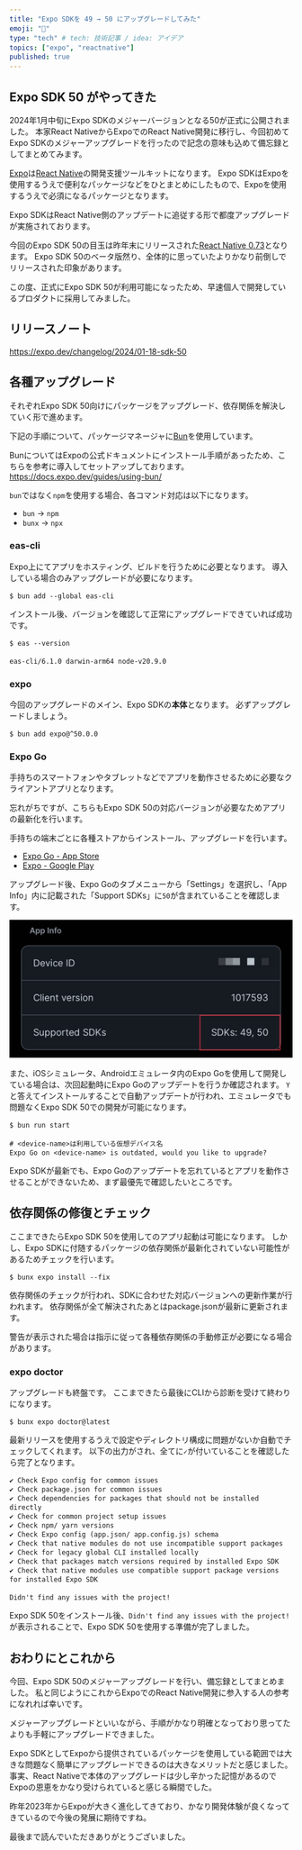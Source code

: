 ```yaml
---
title: "Expo SDKを 49 → 50 にアップグレードしてみた"
emoji: "🚀"
type: "tech" # tech: 技術記事 / idea: アイデア
topics: ["expo", "reactnative"]
published: true
---
```


## Expo SDK 50 がやってきた

2024年1月中旬にExpo SDKのメジャーバージョンとなる50が正式に公開されました。
本家React NativeからExpoでのReact Native開発に移行し、今回初めてExpo SDKのメジャーアップグレードを行ったので記念の意味も込めて備忘録としてまとめてみます。

[Expo](https://expo.dev)は[React Native](https://reactnative.dev)の開発支援ツールキットになります。
Expo SDKはExpoを使用するうえで便利なパッケージなどをひとまとめにしたもので、Expoを使用するうえで必須になるパッケージとなります。

Expo SDKはReact Native側のアップデートに追従する形で都度アップグレードが実施されております。

今回のExpo SDK 50の目玉は昨年末にリリースされた[React Native 0.73](https://reactnative.dev/blog/2023/12/06/0.73-debugging-improvements-stable-symlinks)となります。
Expo SDK 50のベータ版然り、全体的に思っていたよりかなり前倒しでリリースされた印象があります。

この度、正式にExpo SDK 50が利用可能になったため、早速個人で開発しているプロダクトに採用してみました。

## リリースノート

https://expo.dev/changelog/2024/01-18-sdk-50

## 各種アップグレード

それぞれExpo SDK 50向けにパッケージをアップグレード、依存関係を解決していく形で進めます。

下記の手順について、パッケージマネージャに[Bun](https://bun.sh)を使用しています。

BunについてはExpoの公式ドキュメントにインストール手順があったため、こちらを参考に導入してセットアップしております。
https://docs.expo.dev/guides/using-bun/

`bun`ではなく`npm`を使用する場合、各コマンド対応は以下になります。

- `bun` → `npm`
- `bunx` → `npx`

### eas-cli

Expo上にてアプリをホスティング、ビルドを行うために必要となります。
導入している場合のみアップグレードが必要になります。

```shell
$ bun add --global eas-cli
```

インストール後、バージョンを確認して正常にアップグレードできていれば成功です。

```shell
$ eas --version

eas-cli/6.1.0 darwin-arm64 node-v20.9.0
```

### expo

今回のアップグレードのメイン、Expo SDKの**本体**となります。
必ずアップグレードしましょう。

```shell
$ bun add expo@^50.0.0
```

### Expo Go

手持ちのスマートフォンやタブレットなどでアプリを動作させるために必要なクライアントアプリとなります。

忘れがちですが、こちらもExpo SDK 50の対応バージョンが必要なためアプリの最新化を行います。

手持ちの端末ごとに各種ストアからインストール、アップグレードを行います。

- [Expo Go - App Store](https://apps.apple.com/jp/app/expo-go/id982107779)
- [Expo - Google Play](https://play.google.com/store/apps/details?id=host.exp.exponent&hl=ja&gl=US&pli=1)

アップグレード後、Expo Goのタブメニューから「Settings」を選択し、「App Info」内に記載された「Support SDKs」に`50`が含まれていることを確認します。

![Support SDKsの確認画像](/images/upgrade-exposdk-50/image01.jpg)

また、iOSシミュレータ、Androidエミュレータ内のExpo Goを使用して開発している場合は、次回起動時にExpo Goのアップデートを行うか確認されます。
`Y`と答えてインストールすることで自動アップデートが行われ、エミュレータでも問題なくExpo SDK 50での開発が可能になります。

```shell
$ bun run start

# <device-name>は利用している仮想デバイス名
Expo Go on <device-name> is outdated, would you like to upgrade?
```

Expo SDKが最新でも、Expo Goのアップデートを忘れているとアプリを動作させることができないため、まず最優先で確認したいところです。

## 依存関係の修復とチェック

ここまできたらExpo SDK 50を使用してのアプリ起動は可能になります。
しかし、Expo SDKに付随するパッケージの依存関係が最新化されていない可能性があるためチェックを行います。

```shell
$ bunx expo install --fix
```

依存関係のチェックが行われ、SDKに合わせた対応バージョンへの更新作業が行われます。
依存関係が全て解決されたあとはpackage.jsonが最新に更新されます。

警告が表示された場合は指示に従って各種依存関係の手動修正が必要になる場合があります。

### expo doctor

アップグレードも終盤です。
ここまできたら最後にCLIから診断を受けて終わりになります。

```shell
$ bunx expo doctor@latest
```

最新リリースを使用するうえで設定やディレクトリ構成に問題がないか自動でチェックしてくれます。
以下の出力がされ、全てに`✓`が付いていることを確認したら完了となります。

```shell
✔ Check Expo config for common issues
✔ Check package.json for common issues
✔ Check dependencies for packages that should not be installed directly
✔ Check for common project setup issues
✔ Check npm/ yarn versions
✔ Check Expo config (app.json/ app.config.js) schema
✔ Check that native modules do not use incompatible support packages
✔ Check for legacy global CLI installed locally
✔ Check that packages match versions required by installed Expo SDK
✔ Check that native modules use compatible support package versions for installed Expo SDK

Didn't find any issues with the project!
```

Expo SDK 50をインストール後、`Didn't find any issues with the project!`が表示されることで、Expo SDK 50を使用する準備が完了しました。

## おわりにとこれから

今回、Expo SDK 50のメジャーアップグレードを行い、備忘録としてまとめました。
私と同じようにこれからExpoでのReact Native開発に参入する人の参考になれれば幸いです。

メジャーアップグレードといいながら、手順がかなり明確となっており思ってたよりも手軽にアップグレードできました。

Expo SDKとしてExpoから提供されているパッケージを使用している範囲では大きな問題なく簡単にアップグレードできるのは大きなメリットだと感じました。
事実、React Nativeで本体のアップグレードは少し辛かった記憶があるのでExpoの恩恵をかなり受けられていると感じる瞬間でした。

昨年2023年からExpoが大きく進化してきており、かなり開発体験が良くなってきているので今後の発展に期待ですね。

最後まで読んでいただきありがとうございました。
